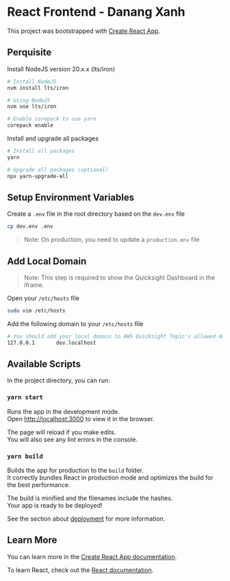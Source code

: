 # React Frontend - Danang Xanh

This project was bootstrapped with [Create React App](https://github.com/facebook/create-react-app).

## Perquisite

Install NodeJS version 20.x.x (lts/iron)

```bash
# Install NodeJS
nvm install lts/iron

# Using NodeJS
nvm use lts/iron

# Enable corepack to use yarn
corepack enable
```

Install and upgrade all packages

```bash
# Install all packages
yarn

# Upgrade all packages (optional)
npx yarn-upgrade-all
```

## Setup Environment Variables

Create a `.env` file in the root directory based on the `dev.env` file

```bash
cp dev.env .env
```

> Note: On production, you need to update a `production.env` file

## Add Local Domain

> Note: This step is required to show the Quicksight Dashboard in the iframe.

Open your `/etc/hosts` file

```bash
sudo vim /etc/hosts
```

Add the following domain to your `/etc/hosts` file

```bash
# You should add your local domain to AWS Quicksight Topic's allowed domain list.
127.0.0.1       dev.localhost
```

## Available Scripts

In the project directory, you can run:

### `yarn start`

Runs the app in the development mode.\
Open [http://localhost:3000](http://localhost:3000) to view it in the browser.

The page will reload if you make edits.\
You will also see any lint errors in the console.

### `yarn build`

Builds the app for production to the `build` folder.\
It correctly bundles React in production mode and optimizes the build for the best performance.

The build is minified and the filenames include the hashes.\
Your app is ready to be deployed!

See the section about [deployment](https://facebook.github.io/create-react-app/docs/deployment) for more information.

## Learn More

You can learn more in the [Create React App documentation](https://facebook.github.io/create-react-app/docs/getting-started).

To learn React, check out the [React documentation](https://reactjs.org/).
